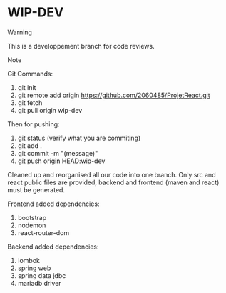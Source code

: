 # WIP-DEV
> [!WARNING] 
> This is a developpement branch for code reviews.

> [!NOTE]
> Git Commands:
> 1. git init
> 2. git remote add origin https://github.com/2060485/ProjetReact.git
> 3. git fetch
> 4. git pull origin wip-dev
>   
> Then for pushing:
> 1. git status (verify what you are commiting)
> 2. git add .
> 3. git commit -m "(message)"
> 4. git push origin HEAD:wip-dev

Cleaned up and reorganised all our code into one branch.
Only src and react public files are provided, backend and frontend (maven and react) must be generated.

Frontend added dependencies:
1. bootstrap
2. nodemon
3. react-router-dom

Backend added dependencies:
1. lombok
2. spring web
3. spring data jdbc
4. mariadb driver
